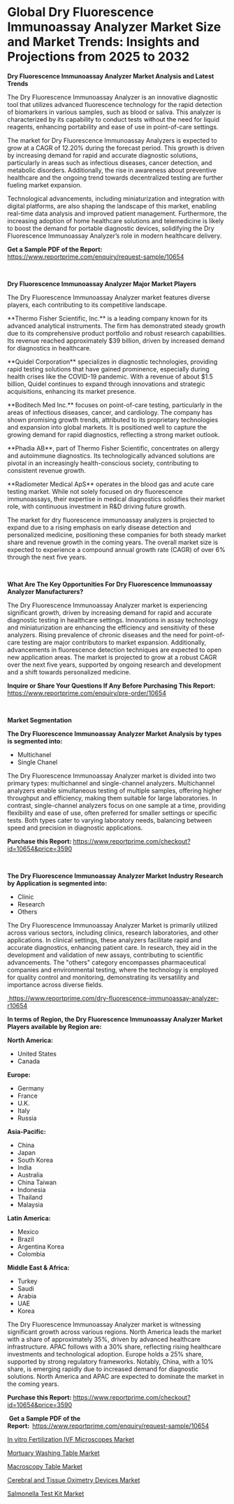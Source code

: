 <p><h1>Global Dry Fluorescence Immunoassay Analyzer Market Size and Market Trends: Insights and Projections from 2025 to 2032</h1></p><p><strong>Dry Fluorescence Immunoassay Analyzer Market Analysis and Latest Trends</strong></p>
<p><p>The Dry Fluorescence Immunoassay Analyzer is an innovative diagnostic tool that utilizes advanced fluorescence technology for the rapid detection of biomarkers in various samples, such as blood or saliva. This analyzer is characterized by its capability to conduct tests without the need for liquid reagents, enhancing portability and ease of use in point-of-care settings.</p><p>The market for Dry Fluorescence Immunoassay Analyzers is expected to grow at a CAGR of 12.20% during the forecast period. This growth is driven by increasing demand for rapid and accurate diagnostic solutions, particularly in areas such as infectious diseases, cancer detection, and metabolic disorders. Additionally, the rise in awareness about preventive healthcare and the ongoing trend towards decentralized testing are further fueling market expansion.</p><p>Technological advancements, including miniaturization and integration with digital platforms, are also shaping the landscape of this market, enabling real-time data analysis and improved patient management. Furthermore, the increasing adoption of home healthcare solutions and telemedicine is likely to boost the demand for portable diagnostic devices, solidifying the Dry Fluorescence Immunoassay Analyzer’s role in modern healthcare delivery.</p></p>
<p><strong>Get a Sample PDF of the Report:&nbsp;</strong> <a href="https://www.reportprime.com/enquiry/request-sample/10654?utm_campaign=1870&utm_medium=2&utm_source=Github&utm_content=ia&utm_term=20032025&utm_id=dry-fluorescence-immunoassay-analyzer">https://www.reportprime.com/enquiry/request-sample/10654</a></p>
<p>&nbsp;</p>
<p><strong>Dry Fluorescence Immunoassay Analyzer Major Market Players</strong></p>
<p><p>The Dry Fluorescence Immunoassay Analyzer market features diverse players, each contributing to its competitive landscape. </p><p>**Thermo Fisher Scientific, Inc.** is a leading company known for its advanced analytical instruments. The firm has demonstrated steady growth due to its comprehensive product portfolio and robust research capabilities. Its revenue reached approximately $39 billion, driven by increased demand for diagnostics in healthcare.</p><p>**Quidel Corporation** specializes in diagnostic technologies, providing rapid testing solutions that have gained prominence, especially during health crises like the COVID-19 pandemic. With a revenue of about $1.5 billion, Quidel continues to expand through innovations and strategic acquisitions, enhancing its market presence.</p><p>**Boditech Med Inc.** focuses on point-of-care testing, particularly in the areas of infectious diseases, cancer, and cardiology. The company has shown promising growth trends, attributed to its proprietary technologies and expansion into global markets. It is positioned well to capture the growing demand for rapid diagnostics, reflecting a strong market outlook.</p><p>**Phadia AB**, part of Thermo Fisher Scientific, concentrates on allergy and autoimmune diagnostics. Its technologically advanced solutions are pivotal in an increasingly health-conscious society, contributing to consistent revenue growth. </p><p>**Radiometer Medical ApS** operates in the blood gas and acute care testing market. While not solely focused on dry fluorescence immunoassays, their expertise in medical diagnostics solidifies their market role, with continuous investment in R&D driving future growth.</p><p>The market for dry fluorescence immunoassay analyzers is projected to expand due to a rising emphasis on early disease detection and personalized medicine, positioning these companies for both steady market share and revenue growth in the coming years. The overall market size is expected to experience a compound annual growth rate (CAGR) of over 6% through the next five years.</p></p>
<p>&nbsp;</p>
<p><strong>What Are The Key Opportunities For Dry Fluorescence Immunoassay Analyzer Manufacturers?</strong></p>
<p><p>The Dry Fluorescence Immunoassay Analyzer market is experiencing significant growth, driven by increasing demand for rapid and accurate diagnostic testing in healthcare settings. Innovations in assay technology and miniaturization are enhancing the efficiency and sensitivity of these analyzers. Rising prevalence of chronic diseases and the need for point-of-care testing are major contributors to market expansion. Additionally, advancements in fluorescence detection techniques are expected to open new application areas. The market is projected to grow at a robust CAGR over the next five years, supported by ongoing research and development and a shift towards personalized medicine.</p></p>
<p><strong>Inquire or Share Your Questions If Any Before Purchasing This Report:</strong> <a href="https://www.reportprime.com/enquiry/pre-order/10654?utm_campaign=1870&utm_medium=2&utm_source=Github&utm_content=ia&utm_term=20032025&utm_id=dry-fluorescence-immunoassay-analyzer">https://www.reportprime.com/enquiry/pre-order/10654</a></p>
<p>&nbsp;</p>
<p><strong>Market Segmentation</strong></p>
<p><strong>The Dry Fluorescence Immunoassay Analyzer Market Analysis by types is segmented into:</strong></p>
<p><ul><li>Multichanel</li><li>Single Chanel</li></ul></p>
<p><p>The Dry Fluorescence Immunoassay Analyzer market is divided into two primary types: multichannel and single-channel analyzers. Multichannel analyzers enable simultaneous testing of multiple samples, offering higher throughput and efficiency, making them suitable for large laboratories. In contrast, single-channel analyzers focus on one sample at a time, providing flexibility and ease of use, often preferred for smaller settings or specific tests. Both types cater to varying laboratory needs, balancing between speed and precision in diagnostic applications.</p></p>
<p><strong>Purchase this Report:&nbsp;</strong><a href="https://www.reportprime.com/checkout?id=10654&price=3590&utm_campaign=1870&utm_medium=2&utm_source=Github&utm_content=ia&utm_term=20032025&utm_id=dry-fluorescence-immunoassay-analyzer">https://www.reportprime.com/checkout?id=10654&price=3590</a></p>
<p>&nbsp;</p>
<p><strong>The Dry Fluorescence Immunoassay Analyzer Market Industry Research by Application is segmented into:</strong></p>
<p><ul><li>Clinic</li><li>Research</li><li>Others</li></ul></p>
<p><p>The Dry Fluorescence Immunoassay Analyzer Market is primarily utilized across various sectors, including clinics, research laboratories, and other applications. In clinical settings, these analyzers facilitate rapid and accurate diagnostics, enhancing patient care. In research, they aid in the development and validation of new assays, contributing to scientific advancements. The "others" category encompasses pharmaceutical companies and environmental testing, where the technology is employed for quality control and monitoring, demonstrating its versatility and importance across diverse fields.</p></p>
<p><a href="https://www.reportprime.com/dry-fluorescence-immunoassay-analyzer-r10654?utm_campaign=1870&utm_medium=2&utm_source=Github&utm_content=ia&utm_term=20032025&utm_id=dry-fluorescence-immunoassay-analyzer">&nbsp;https://www.reportprime.com/dry-fluorescence-immunoassay-analyzer-r10654</a></p>
<p><strong>In terms of Region, the Dry Fluorescence Immunoassay Analyzer Market Players available by Region are:</strong></p>
<p>
    <p> <strong> North America: </strong>
        <ul>
            <li>United States</li>
            <li>Canada</li>
        </ul>
        </p> 
    <p> <strong> Europe: </strong>
        <ul>
            <li>Germany</li>
            <li>France</li>
            <li>U.K.</li>
            <li>Italy</li>
            <li>Russia</li>
        </ul>
        </p> 
    <p> <strong> Asia-Pacific: </strong>
        <ul>
            <li>China</li>
            <li>Japan</li>
            <li>South Korea</li>
            <li>India</li>
            <li>Australia</li>
            <li>China Taiwan</li>
            <li>Indonesia</li>
            <li>Thailand</li>
            <li>Malaysia</li>
        </ul>
        </p> 
    <p> <strong> Latin America: </strong>
        <ul>
            <li>Mexico</li>
            <li>Brazil</li>
            <li>Argentina Korea</li>
            <li>Colombia</li>
        </ul>
        </p> 
    <p> <strong> Middle East & Africa: </strong>
        <ul>
            <li>Turkey</li>
            <li>Saudi</li>
            <li>Arabia</li>
            <li>UAE</li>
            <li>Korea</li>
        </ul>
    </p>
    </p>
<p><p>The Dry Fluorescence Immunoassay Analyzer market is witnessing significant growth across various regions. North America leads the market with a share of approximately 35%, driven by advanced healthcare infrastructure. APAC follows with a 30% share, reflecting rising healthcare investments and technological adoption. Europe holds a 25% share, supported by strong regulatory frameworks. Notably, China, with a 10% share, is emerging rapidly due to increased demand for diagnostic solutions. North America and APAC are expected to dominate the market in the coming years.</p></p>
<p><strong>Purchase this Report: </strong><a href="https://www.reportprime.com/checkout?id=10654&price=3590&utm_campaign=1870&utm_medium=2&utm_source=Github&utm_content=ia&utm_term=20032025&utm_id=dry-fluorescence-immunoassay-analyzer">https://www.reportprime.com/checkout?id=10654&price=3590</a></p>
<p>&nbsp;<strong>Get a Sample PDF of the Report:&nbsp;&nbsp;</strong><a href="https://www.reportprime.com/enquiry/request-sample/10654?utm_campaign=1870&utm_medium=2&utm_source=Github&utm_content=ia&utm_term=20032025&utm_id=dry-fluorescence-immunoassay-analyzer">https://www.reportprime.com/enquiry/request-sample/10654</a></p>
<p><strong></strong></p>
<p><p><a href="https://github.com/saguegrody74/Market-Research-Report-List-1/blob/main/in-vitro-fertilization-ivf-microscopes-market.md?utm_campaign=1870&utm_medium=2&utm_source=Github&utm_content=ia&utm_term=20032025&utm_id=dry-fluorescence-immunoassay-analyzer">In vitro Fertilization IVF Microscopes Market</a></p><p><a href="https://github.com/marteyfito9/Market-Research-Report-List-1/blob/main/mortuary-washing-table-market.md?utm_campaign=1870&utm_medium=2&utm_source=Github&utm_content=ia&utm_term=20032025&utm_id=dry-fluorescence-immunoassay-analyzer">Mortuary Washing Table Market</a></p><p><a href="https://github.com/yuukoleuda/Market-Research-Report-List-1/blob/main/macroscopy-table-market.md?utm_campaign=1870&utm_medium=2&utm_source=Github&utm_content=ia&utm_term=20032025&utm_id=dry-fluorescence-immunoassay-analyzer">Macroscopy Table Market</a></p><p><a href="https://github.com/fungkychiman/Market-Research-Report-List-1/blob/main/cerebral-and-tissue-oximetry-devices-market.md?utm_campaign=1870&utm_medium=2&utm_source=Github&utm_content=ia&utm_term=20032025&utm_id=dry-fluorescence-immunoassay-analyzer">Cerebral and Tissue Oximetry Devices Market</a></p><p><a href="https://github.com/kitsossadien/Market-Research-Report-List-1/blob/main/salmonella-test-kit-market.md?utm_campaign=1870&utm_medium=2&utm_source=Github&utm_content=ia&utm_term=20032025&utm_id=dry-fluorescence-immunoassay-analyzer">Salmonella Test Kit Market</a></p></p>